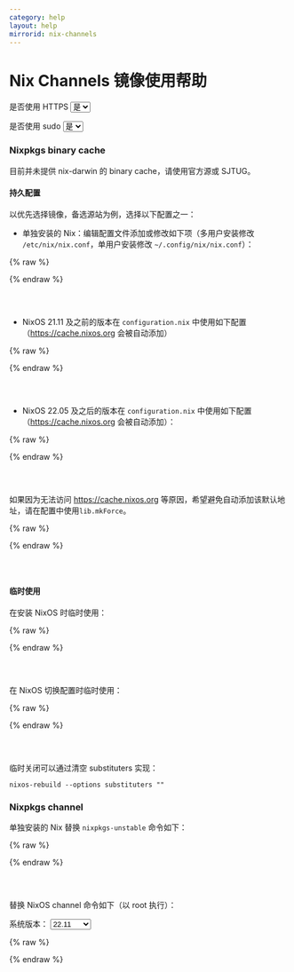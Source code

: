 ```yaml
---
category: help
layout: help
mirrorid: nix-channels
---
```


<!-- 本 markdown 从 mirrorz-org/mirrorz-help 自动生成，如需修改，请修改 mirrorz-org/mirrorz-help 的对应部分 -->

# Nix Channels 镜像使用帮助

<form class="form-inline">
<div class="form-group">
	<label>是否使用 HTTPS</label>
	<select id="http-select" class="form-control content-select" data-target="#content-0,#content-1,#content-2,#content-3,#content-4,#content-5,#content-6,#content-7">
	  <option data-http_protocol="https://" selected>是</option>
	  <option data-http_protocol="http://">否</option>
	</select>
</div>
</form>


<form class="form-inline">
<div class="form-group">
	<label>是否使用 sudo</label>
	<select id="sudo-select" class="form-control content-select" data-target="#content-0,#content-1,#content-2,#content-3,#content-4,#content-5,#content-6,#content-7">
	  <option data-sudo="sudo " data-sudoE="sudo -E " selected>是</option>
	  <option data-sudo="" data-sudoE="">否</option>
	</select>
</div>
</form>



### Nixpkgs binary cache

目前并未提供 nix-darwin 的 binary cache，请使用官方源或 SJTUG。

#### 持久配置

以优先选择镜像，备选源站为例，选择以下配置之一：

- 单独安装的 Nix：编辑配置文件添加或修改如下项（多用户安装修改 `/etc/nix/nix.conf`，单用户安装修改 `~/.config/nix/nix.conf`）：

    

{% raw %}
<script id="template-0" type="x-tmpl-markup">
    substituters = {{http_protocol}}{{mirror}}/store https://cache.nixos.org/
    </script>
{% endraw %}

<p></p>

<pre>
<code id="content-0" class="language-plaintext" data-template="#template-0" data-select="#http-select,#sudo-select">
</code>
</pre>


- NixOS 21.11 及之前的版本在 `configuration.nix` 中使用如下配置（https://cache.nixos.org 会被自动添加）

    

{% raw %}
<script id="template-1" type="x-tmpl-markup">
    nix.binaryCaches = [ "{{http_protocol}}{{mirror}}/store" ];
    </script>
{% endraw %}

<p></p>

<pre>
<code id="content-1" class="language-nix" data-template="#template-1" data-select="#http-select,#sudo-select">
</code>
</pre>


- NixOS 22.05 及之后的版本在 `configuration.nix` 中使用如下配置（https://cache.nixos.org 会被自动添加）：

    

{% raw %}
<script id="template-2" type="x-tmpl-markup">
    nix.settings.substituters = [ "{{http_protocol}}{{mirror}}/store" ];
    </script>
{% endraw %}

<p></p>

<pre>
<code id="content-2" class="language-nix" data-template="#template-2" data-select="#http-select,#sudo-select">
</code>
</pre>


  如果因为无法访问 https://cache.nixos.org 等原因，希望避免自动添加该默认地址，请在配置中使用`lib.mkForce`。

    

{% raw %}
<script id="template-3" type="x-tmpl-markup">
    # load `lib` into namespace at the file head with `{ config, pkgs, lib, ... }:`
    nix.settings.substituters = lib.mkForce [ "{{http_protocol}}{{mirror}}/store" ];
    </script>
{% endraw %}

<p></p>

<pre>
<code id="content-3" class="language-nix" data-template="#template-3" data-select="#http-select,#sudo-select">
</code>
</pre>


#### 临时使用

在安装 NixOS 时临时使用：



{% raw %}
<script id="template-4" type="x-tmpl-markup">
nixos-install --option substituters "{{http_protocol}}{{mirror}}/store"
</script>
{% endraw %}

<p></p>

<pre>
<code id="content-4" class="language-shell" data-template="#template-4" data-select="#http-select,#sudo-select">
</code>
</pre>


在 NixOS 切换配置时临时使用：



{% raw %}
<script id="template-5" type="x-tmpl-markup">
nixos-rebuild --option substituters "{{http_protocol}}{{mirror}}/store"
</script>
{% endraw %}

<p></p>

<pre>
<code id="content-5" class="language-shell" data-template="#template-5" data-select="#http-select,#sudo-select">
</code>
</pre>


临时关闭可以通过清空 substituters 实现：

```shell
nixos-rebuild --options substituters ""
```

### Nixpkgs channel

单独安装的 Nix 替换 `nixpkgs-unstable` 命令如下：



{% raw %}
<script id="template-6" type="x-tmpl-markup">
nix-channel --add {{http_protocol}}{{mirror}}/nixpkgs-unstable nixpkgs
nix-channel --update
</script>
{% endraw %}

<p></p>

<pre>
<code id="content-6" class="language-bash" data-template="#template-6" data-select="#http-select,#sudo-select">
</code>
</pre>


替换 NixOS channel 命令如下（以 root 执行）：



<form class="form-inline">
<div class="form-group">
  <label>系统版本：</label>
    <select id="select-7-0" class="form-control content-select" data-target="#content-7">
      <option data-version="22.11" selected>22.11</option>
      <option data-version="unstable">unstable</option>
      <option data-version="22.05">22.05</option>
      <option data-version="21.11">21.11</option>
    </select>
</div>
</form>

{% raw %}
<script id="template-7" type="x-tmpl-markup">
nix-channel --add {{http_protocol}}{{mirror}}/nixos-{{version}} nixos
nix-channel --update
</script>
{% endraw %}

<p></p>

<pre>
<code id="content-7" class="language-bash" data-template="#template-7" data-select="#http-select,#sudo-select,#select-7-0">
</code>
</pre>


